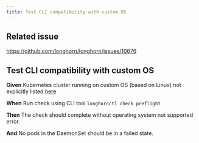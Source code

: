 ```yaml
---
title: Test CLI compatibility with custom OS
---
```


## Related issue
https://github.com/longhorn/longhorn/issues/10676

## Test CLI compatibility with custom OS

**Given** Kubernetes cluster running on custom OS (based on Linux) not explicitly listed [here](https://github.com/longhorn/cli/blob/40b81007971033276c5d548d704ec0f9689f5fa0/pkg/utils/os.go#L18-L32)

**When** Run check using CLI tool `longhornctl check preflight`

**Then** The check should complete without operating system not supported error.

**And** No pods in the DaemonSet should be in a failed state.